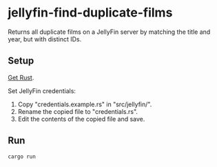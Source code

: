 # jellyfin-find-duplicate-films

Returns all duplicate films on a JellyFin server by matching the title and year, but with distinct IDs.

## Setup
[Get Rust](https://www.rust-lang.org/learn/get-started).

Set JellyFin credentials:
1. Copy "credentials.example.rs" in "src/jellyfin/".
1. Rename the copied file to "credentials.rs".
1. Edit the contents of the copied file and save.

## Run
```bash
cargo run
```
